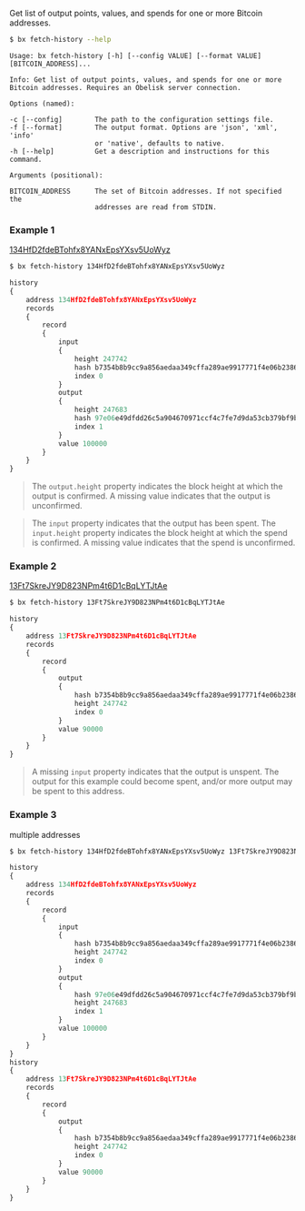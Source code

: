 Get list of output points, values, and spends for one or more Bitcoin addresses.
```sh
$ bx fetch-history --help
```
```
Usage: bx fetch-history [-h] [--config VALUE] [--format VALUE]           
[BITCOIN_ADDRESS]...                                                     

Info: Get list of output points, values, and spends for one or more      
Bitcoin addresses. Requires an Obelisk server connection.                

Options (named):

-c [--config]        The path to the configuration settings file.        
-f [--format]        The output format. Options are 'json', 'xml', 'info'
                     or 'native', defaults to native.                    
-h [--help]          Get a description and instructions for this command.

Arguments (positional):

BITCOIN_ADDRESS      The set of Bitcoin addresses. If not specified the  
                     addresses are read from STDIN.
```
### Example 1
[134HfD2fdeBTohfx8YANxEpsYXsv5UoWyz](https://blockchain.info/address/134HfD2fdeBTohfx8YANxEpsYXsv5UoWyz)
```sh
$ bx fetch-history 134HfD2fdeBTohfx8YANxEpsYXsv5UoWyz
```
```js
history
{
    address 134HfD2fdeBTohfx8YANxEpsYXsv5UoWyz
    records
    {
        record
        {
            input
            {
                height 247742
                hash b7354b8b9cc9a856aedaa349cffa289ae9917771f4e06b2386636b3c073df1b5
                index 0
            }
            output
            {
                height 247683
                hash 97e06e49dfdd26c5a904670971ccf4c7fe7d9da53cb379bf9b442fc9427080b3
                index 1
            }
            value 100000
        }
    }
}
```

> The `output.height` property indicates the block height at which the output is confirmed. A missing value indicates that the output is unconfirmed.

> The `input` property indicates that the output has been spent. The `input.height` property indicates the block height at which the spend is confirmed. A missing value indicates that the spend is unconfirmed.

### Example 2
[13Ft7SkreJY9D823NPm4t6D1cBqLYTJtAe](https://blockchain.info/address/13Ft7SkreJY9D823NPm4t6D1cBqLYTJtAe)
```sh
$ bx fetch-history 13Ft7SkreJY9D823NPm4t6D1cBqLYTJtAe
```
```js
history
{
    address 13Ft7SkreJY9D823NPm4t6D1cBqLYTJtAe
    records
    {
        record
        {
            output
            {
                hash b7354b8b9cc9a856aedaa349cffa289ae9917771f4e06b2386636b3c073df1b5
                height 247742
                index 0
            }
            value 90000
        }
    }
}
```

> A missing `input` property indicates that the output is unspent. The output for this example could become spent, and/or more output may be spent to this address.

### Example 3
multiple addresses
```sh
$ bx fetch-history 134HfD2fdeBTohfx8YANxEpsYXsv5UoWyz 13Ft7SkreJY9D823NPm4t6D1cBqLYTJtAe
```
```js
history
{
    address 134HfD2fdeBTohfx8YANxEpsYXsv5UoWyz
    records
    {
        record
        {
            input
            {
                hash b7354b8b9cc9a856aedaa349cffa289ae9917771f4e06b2386636b3c073df1b5
                height 247742
                index 0
            }
            output
            {
                hash 97e06e49dfdd26c5a904670971ccf4c7fe7d9da53cb379bf9b442fc9427080b3
                height 247683
                index 1
            }
            value 100000
        }
    }
}
history
{
    address 13Ft7SkreJY9D823NPm4t6D1cBqLYTJtAe
    records
    {
        record
        {
            output
            {
                hash b7354b8b9cc9a856aedaa349cffa289ae9917771f4e06b2386636b3c073df1b5
                height 247742
                index 0
            }
            value 90000
        }
    }
}
```